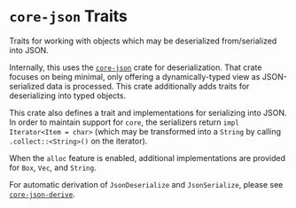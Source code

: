 # `core-json` Traits

Traits for working with objects which may be deserialized from/serialized into
JSON.

Internally, this uses the [`core-json`](https://docs.rs/core-json) crate for
deserialization. That crate focuses on being minimal, only offering a
dynamically-typed view as JSON-serialized data is processed. This crate
additionally adds traits for deserializing into typed objects.

This crate also defines a trait and implementations for serializing into JSON.
In order to maintain support for `core`, the serializers return
`impl Iterator<Item = char>` (which may be transformed into a `String` by
calling `.collect::<String>()` on the iterator).

When the `alloc` feature is enabled, additional implementations are provided
for `Box`, `Vec`, and `String`.

For automatic derivation of `JsonDeserialize` and `JsonSerialize`, please see
[`core-json-derive`](https://docs.rs/core-json-derive).
